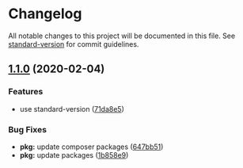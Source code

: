 # Changelog

All notable changes to this project will be documented in this file. See [standard-version](https://github.com/conventional-changelog/standard-version) for commit guidelines.

## [1.1.0](https://github.com/josias-r/wp-plugin-boilerplate/compare/v2.0.3...v1.1.0) (2020-02-04)


### Features

* use standard-version ([71da8e5](https://github.com/josias-r/wp-plugin-boilerplate/commit/71da8e5f8c5eff28d6f3e6648b21e9f0f86c1661))


### Bug Fixes

* **pkg:** update composer packages ([647bb51](https://github.com/josias-r/wp-plugin-boilerplate/commit/647bb51c43f9ad7421b9ac981e66c1131fc77821))
* **pkg:** update packages ([1b858e9](https://github.com/josias-r/wp-plugin-boilerplate/commit/1b858e97f653faf84d4a707b71acb727fee45d8a))
